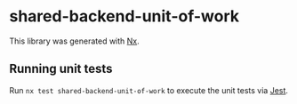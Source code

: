 # shared-backend-unit-of-work

This library was generated with [Nx](https://nx.dev).

## Running unit tests

Run `nx test shared-backend-unit-of-work` to execute the unit tests via [Jest](https://jestjs.io).
